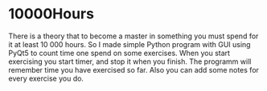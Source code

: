 # 10000Hours
There is a theory that to become a master in something you must spend for it at least 10 000 hours. So I made simple Python program with GUI using PyQt5 to count time one spend on some exercises. When you start exercising you start timer, and stop it when you finish. The programm will remember time you have exercised so far. Also you can add some notes for every exercise you do.
